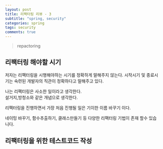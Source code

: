 ```yaml
---
layout: post
title: 리팩터링 리뷰 - 3
subtitle: "spring, security"
categories: spring
tags: security
comments: true
---
```

> repactoring

## 리팩터링 해야할 시기 
  
  저자는 리팩터링을 시행해야하는 시기를 정확하게 말해주지 않는다. 시작시기 및 종료시기는 숙련된 개발자의 직관이 정확하다고 말해주고 있다. 

  나는 리팩터링은 사소한 일이라고 생각한다.  
  설거지,방청소와 같은 개념으로 생각한다. 

  리팩터링을 진행하면서 가장 처음 진행될 일은 기이한 이름 바꾸기 이다.

  네이밍 바꾸기, 함수추출하기, 클래스만들기 등 다양한 리팩터링 기법이 존재 할수 있습니다. 


## 리팩터링을 위한 테스트코드 작성 
  
  
  